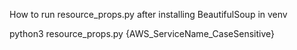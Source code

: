 How to run resource_props.py after installing BeautifulSoup in venv

python3 resource_props.py {AWS_ServiceName_CaseSensitive}